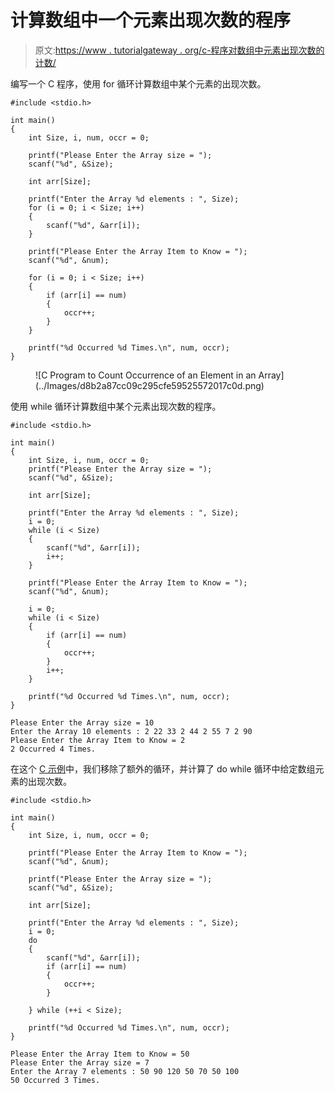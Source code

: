 # 计算数组中一个元素出现次数的程序

> 原文:[https://www . tutorialgateway . org/c-程序对数组中元素出现次数的计数/](https://www.tutorialgateway.org/c-program-to-count-occurrence-of-an-element-in-an-array/)

编写一个 C 程序，使用 for 循环计算数组中某个元素的出现次数。

```
#include <stdio.h>

int main()
{
	int Size, i, num, occr = 0;

	printf("Please Enter the Array size = ");
	scanf("%d", &Size);

	int arr[Size];

	printf("Enter the Array %d elements : ", Size);
	for (i = 0; i < Size; i++)
	{
		scanf("%d", &arr[i]);
	}

	printf("Please Enter the Array Item to Know = ");
	scanf("%d", &num);

	for (i = 0; i < Size; i++)
	{
		if (arr[i] == num)
		{
			occr++;
		}
	}

	printf("%d Occurred %d Times.\n", num, occr);
}
```

<figure class="wp-block-image size-large">![C Program to Count Occurrence of an Element in an Array](../Images/d8b2a87cc09c295cfe59525572017c0d.png)</figure>

使用 while 循环计算数组中某个元素出现次数的程序。

```
#include <stdio.h>

int main()
{
	int Size, i, num, occr = 0;
	printf("Please Enter the Array size = ");
	scanf("%d", &Size);

	int arr[Size];

	printf("Enter the Array %d elements : ", Size);
	i = 0;
	while (i < Size)
	{
		scanf("%d", &arr[i]);
		i++;
	}

	printf("Please Enter the Array Item to Know = ");
	scanf("%d", &num);

	i = 0;
	while (i < Size)
	{
		if (arr[i] == num)
		{
			occr++;
		}
		i++;
	}

	printf("%d Occurred %d Times.\n", num, occr);
}
```

```
Please Enter the Array size = 10
Enter the Array 10 elements : 2 22 33 2 44 2 55 7 2 90
Please Enter the Array Item to Know = 2
2 Occurred 4 Times.
```

在这个 [C 示例](https://www.tutorialgateway.org/c-programming-examples/)中，我们移除了额外的循环，并计算了 do while 循环中给定数组元素的出现次数。

```
#include <stdio.h>

int main()
{
	int Size, i, num, occr = 0;

	printf("Please Enter the Array Item to Know = ");
	scanf("%d", &num);

	printf("Please Enter the Array size = ");
	scanf("%d", &Size);

	int arr[Size];

	printf("Enter the Array %d elements : ", Size);
	i = 0;
	do
	{
		scanf("%d", &arr[i]);
		if (arr[i] == num)
		{
			occr++;
		}

	} while (++i < Size);

	printf("%d Occurred %d Times.\n", num, occr);
}
```

```
Please Enter the Array Item to Know = 50
Please Enter the Array size = 7
Enter the Array 7 elements : 50 90 120 50 70 50 100
50 Occurred 3 Times.
```